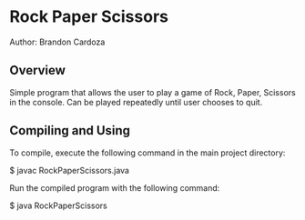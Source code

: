 # Rock Paper Scissors

Author: Brandon Cardoza

## Overview

Simple program that allows the user to play a game of Rock, Paper, Scissors in the console. Can be played repeatedly until user chooses to quit.

## Compiling and Using

To compile, execute the following command in the main project directory:

$   javac RockPaperScissors.java

Run the compiled program with the following command:

$   java RockPaperScissors
